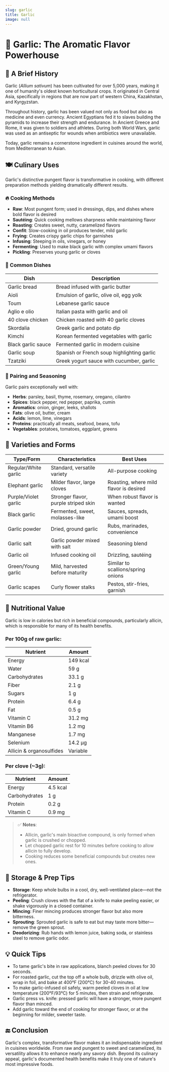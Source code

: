 ```yaml
---
slug: garlic
title: Garlic
image: null
---
```


# 🧄 Garlic: The Aromatic Flavor Powerhouse

## 📜 A Brief History

Garlic (*Allium sativum*) has been cultivated for over 5,000 years, making it one of humanity's oldest known horticultural crops. It originated in Central Asia, specifically in regions that are now part of western China, Kazakhstan, and Kyrgyzstan.

Throughout history, garlic has been valued not only as food but also as medicine and even currency. Ancient Egyptians fed it to slaves building the pyramids to increase their strength and endurance. In Ancient Greece and Rome, it was given to soldiers and athletes. During both World Wars, garlic was used as an antiseptic for wounds when antibiotics were unavailable.

Today, garlic remains a cornerstone ingredient in cuisines around the world, from Mediterranean to Asian.

## 🍽️ Culinary Uses

Garlic's distinctive pungent flavor is transformative in cooking, with different preparation methods yielding dramatically different results.

### 🔥 Cooking Methods

- **Raw**: Most pungent form; used in dressings, dips, and dishes where bold flavor is desired
- **Sautéing**: Quick cooking mellows sharpness while maintaining flavor
- **Roasting**: Creates sweet, nutty, caramelized flavors
- **Confit**: Slow-cooking in oil produces tender, mild garlic
- **Frying**: Creates crispy garlic chips for garnishes
- **Infusing**: Steeping in oils, vinegars, or honey
- **Fermenting**: Used to make black garlic with complex umami flavors
- **Pickling**: Preserves young garlic or cloves

### 🍲 Common Dishes

| Dish                 | Description |
|----------------------|-------------|
| Garlic bread         | Bread infused with garlic butter |
| Aioli                | Emulsion of garlic, olive oil, egg yolk |
| Toum                 | Lebanese garlic sauce |
| Aglio e olio         | Italian pasta with garlic and oil |
| 40 clove chicken     | Chicken roasted with 40 garlic cloves |
| Skordalia            | Greek garlic and potato dip |
| Kimchi               | Korean fermented vegetables with garlic |
| Black garlic sauce   | Fermented garlic in modern cuisine |
| Garlic soup          | Spanish or French soup highlighting garlic |
| Tzatziki             | Greek yogurt sauce with cucumber, garlic |

### 🧂 Pairing and Seasoning

Garlic pairs exceptionally well with:
- **Herbs**: parsley, basil, thyme, rosemary, oregano, cilantro
- **Spices**: black pepper, red pepper, paprika, cumin
- **Aromatics**: onion, ginger, leeks, shallots
- **Fats**: olive oil, butter, cream
- **Acids**: lemon, lime, vinegars
- **Proteins**: practically all meats, seafood, beans, tofu
- **Vegetables**: potatoes, tomatoes, eggplant, greens

## 🧂 Varieties and Forms

| Type/Form               | Characteristics                   | Best Uses                        |
|-------------------------|------------------------------------|----------------------------------|
| Regular/White garlic    | Standard, versatile variety        | All-purpose cooking              |
| Elephant garlic         | Milder flavor, large cloves        | Roasting, where mild flavor is desired |
| Purple/Violet garlic    | Stronger flavor, purple striped skin | When robust flavor is wanted   |
| Black garlic            | Fermented, sweet, molasses-like    | Sauces, spreads, umami boost    |
| Garlic powder           | Dried, ground garlic               | Rubs, marinades, convenience    |
| Garlic salt             | Garlic powder mixed with salt      | Seasoning blend                 |
| Garlic oil              | Infused cooking oil                | Drizzling, sautéing             |
| Green/Young garlic      | Mild, harvested before maturity    | Similar to scallions/spring onions |
| Garlic scapes           | Curly flower stalks                | Pestos, stir-fries, garnish     |

## 🧪 Nutritional Value

Garlic is low in calories but rich in beneficial compounds, particularly allicin, which is responsible for many of its health benefits.

### Per 100g of raw garlic:

| Nutrient             | Amount       |
|----------------------|--------------|
| Energy               | 149 kcal     |
| Water                | 59 g         |
| Carbohydrates        | 33.1 g       |
| Fiber                | 2.1 g        |
| Sugars               | 1 g          |
| Protein              | 6.4 g        |
| Fat                  | 0.5 g        |
| Vitamin C            | 31.2 mg      |
| Vitamin B6           | 1.2 mg       |
| Manganese            | 1.7 mg       |
| Selenium             | 14.2 μg      |
| Allicin & organosulfides | Variable  |

### Per clove (~3g):

| Nutrient             | Amount       |
|----------------------|--------------|
| Energy               | 4.5 kcal     |
| Carbohydrates        | 1 g          |
| Protein              | 0.2 g        |
| Vitamin C            | 0.9 mg       |

> ✅ **Notes**:
> - Allicin, garlic's main bioactive compound, is only formed when garlic is crushed or chopped.
> - Let chopped garlic rest for 10 minutes before cooking to allow allicin to fully develop.
> - Cooking reduces some beneficial compounds but creates new ones.

## 🛒 Storage & Prep Tips

- **Storage**: Keep whole bulbs in a cool, dry, well-ventilated place—not the refrigerator.
- **Peeling**: Crush cloves with the flat of a knife to make peeling easier, or shake vigorously in a closed container.
- **Mincing**: Finer mincing produces stronger flavor but also more bitterness.
- **Sprouting**: Sprouted garlic is safe to eat but may taste more bitter—remove the green sprout.
- **Deodorizing**: Rub hands with lemon juice, baking soda, or stainless steel to remove garlic odor.

## 💡 Quick Tips

- To tame garlic's bite in raw applications, blanch peeled cloves for 30 seconds.
- For roasted garlic, cut the top off a whole bulb, drizzle with olive oil, wrap in foil, and bake at 400°F (200°C) for 30-40 minutes.
- To make garlic-infused oil safely, warm peeled cloves in oil at low temperature (200°F/93°C) for 5 minutes, then strain and refrigerate.
- Garlic press vs. knife: pressed garlic will have a stronger, more pungent flavor than minced.
- Add garlic toward the end of cooking for stronger flavor, or at the beginning for milder, sweeter taste.

## 🔚 Conclusion

Garlic's complex, transformative flavor makes it an indispensable ingredient in cuisines worldwide. From raw and pungent to sweet and caramelized, its versatility allows it to enhance nearly any savory dish. Beyond its culinary appeal, garlic's documented health benefits make it truly one of nature's most impressive foods.

